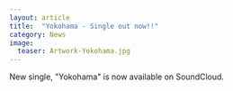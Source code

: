 ```yaml
---
layout: article
title:  "Yokohama - Single out now!!"
category: News
image:
  teaser: Artwork-Yokohama.jpg
---
```


New single, "Yokohama" is now available on SoundCloud.